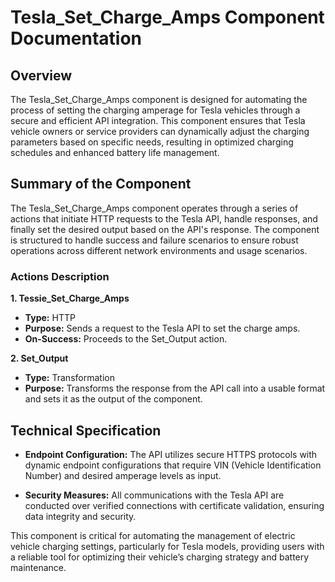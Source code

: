 # Tesla_Set_Charge_Amps Component Documentation

## Overview
The Tesla_Set_Charge_Amps component is designed for automating the process of setting the charging amperage for Tesla vehicles through a secure and efficient API integration. This component ensures that Tesla vehicle owners or service providers can dynamically adjust the charging parameters based on specific needs, resulting in optimized charging schedules and enhanced battery life management.

## Summary of the Component
The Tesla_Set_Charge_Amps component operates through a series of actions that initiate HTTP requests to the Tesla API, handle responses, and finally set the desired output based on the API's response. The component is structured to handle success and failure scenarios to ensure robust operations across different network environments and usage scenarios.

### Actions Description
**1. Tessie_Set_Charge_Amps**
   - **Type:** HTTP
   - **Purpose:** Sends a request to the Tesla API to set the charge amps.
   - **On-Success:** Proceeds to the Set_Output action.

**2. Set_Output**
   - **Type:** Transformation
   - **Purpose:** Transforms the response from the API call into a usable format and sets it as the output of the component.


## Technical Specification

- **Endpoint Configuration:** The API utilizes secure HTTPS protocols with dynamic endpoint configurations that require VIN (Vehicle Identification Number) and desired amperage levels as input.

- **Security Measures:** All communications with the Tesla API are conducted over verified connections with certificate validation, ensuring data integrity and security.

This component is critical for automating the management of electric vehicle charging settings, particularly for Tesla models, providing users with a reliable tool for optimizing their vehicle’s charging strategy and battery maintenance.
